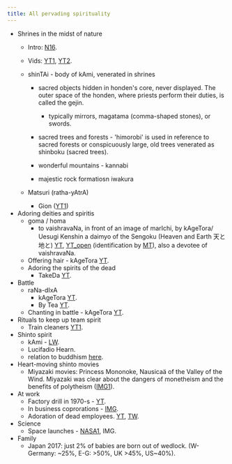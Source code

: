 ```yaml
---
title: All pervading spirituality‎
---
```


- Shrines in the midst of nature
    - Intro: [N16](http://www.nippon.com/en/views/b05201/).
    - Vids: [YT1](https://www.youtube.com/watch?v=BfI8RVjSQmw), [YT2](https://www.youtube.com/watch?v=RyVA7ywKTr8).
    - shinTAi - body of kAmi, venerated in shrines
        
        - sacred objects hidden in honden's core, never displayed. The outer space of the honden, where priests perform their duties, is called the gejin.
            - typically mirrors, magatama (comma-shaped stones), or swords.
        
        - sacred trees and forests - 'himorobi' is used in reference to sacred forests or conspicuously large, old trees venerated as shinboku (sacred trees). 
        - wonderful mountains - kannabi
        - majestic rock formatiosn iwakura
    - Matsuri (ratha-yAtrA)
        - Gion ([YT1](https://www.youtube.com/watch?v=So86GfduQFI))
- Adoring deities and spiritis
    - goma / homa
        - to vaishravaNa, in front of an image of marIchi, by kAgeTora/ Uesugi Kenshin a daimyo of the Sengoku (Heaven and Earth 天と地と) [YT](https://www.youtube.com/watch?v=n4AV_Gv_59k&feature=youtu.be), [YT_open](https://www.youtube.com/watch?v=QrriW9gFXsk) (identification by [MT](https://twitter.com/yenkak/status/630249442613051392)), also a devotee of vaishravaNa.
    - Offering hair - kAgeTora [YT](https://youtu.be/n4AV_Gv_59k?list=WL&t=4526).
    - Adoring the spirits of the dead
        - TakeDa [YT](https://youtu.be/n4AV_Gv_59k?list=WL&t=3962).
- Battle
    - raNa-dIxA
        - kAgeTora [YT](https://www.youtube.com/watch?v=n4AV_Gv_59k&feature=youtu.be&list=WL&t=3776).
        - By Tea [YT](https://youtu.be/zlnQO_rRRcI?list=WL&t=1367).
    - Chanting in battle - kAgeTora [YT](https://youtu.be/n4AV_Gv_59k?list=WL&t=4854).
- Rituals to keep up team spirit
    - Train cleaners [YT1](https://www.youtube.com/watch?v=rFXi1cM9vO0).
- Shinto spirit
    - kAmi - [LW](http://refractory.unimelb.edu.au/2004/02/03/wonderment-and-awe-the-way-of-the-kami-lucy-wright/).
    - Lucifadio Hearn.
    - relation to buddhism [here](http://www.nippon.com/en/in-depth/a02902/).
- Heart-moving shinto movies
    - Miyazaki movies: Princess Mononoke, Nausicaä of the Valley of the Wind. Miyazaki was clear about the dangers of monetheism and the benefits of polytheism ([IMG1](http://i.imgur.com/TwRk0Cl.jpg)).
- At work
    - Factory drill in 1970-s - [YT](https://www.youtube.com/watch?v=PpiWx5_J6Dg).
    - In business coprorations - [IMG](http://i.imgsafe.org/4e43f4a34d.jpg).
    - Adoration of dead employees. [YT](https://youtu.be/tG6tgTMzXGY?t=671), [TW](https://twitter.com/Rjrasva/status/854401802720169987).
- Science
    - Space launches - [NASA1](https://pmm.nasa.gov/image-gallery/jaxa-three-shrine-pilgrimage-ceremony), IMG.
- Family
    - Japan 2017: just 2% of babies are born out of wedlock. (W-Germany: ~25%, E-G: >50%, UK >45%, US~40%).
